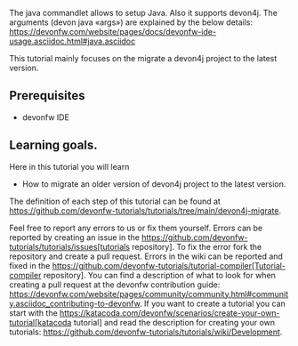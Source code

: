 The java commandlet allows to setup Java. Also it supports devon4j. The arguments (devon java «args») are explained by the below details: 
https://devonfw.com/website/pages/docs/devonfw-ide-usage.asciidoc.html#java.asciidoc

This tutorial mainly focuses on the migrate a devon4j project to the latest version.
## Prerequisites
* devonfw IDE

## Learning goals.
Here in this tutorial you will learn 
* How to migrate an older version of devon4j project to the latest version.




The definition of each step of this tutorial can be found at https://github.com/devonfw-tutorials/tutorials/tree/main/devon4j-migrate. 

Feel free to report any errors to us or fix them yourself. Errors can be reported by creating an issue in the https://github.com/devonfw-tutorials/tutorials/issues[tutorials repository]. To fix the error fork the repository and create a pull request. Errors in the wiki can be reported and fixed in the https://github.com/devonfw-tutorials/tutorial-compiler[Tutorial-compiler repository].
You can find a description of what to look for when creating a pull request at the devonfw contribution guide: https://devonfw.com/website/pages/community/community.html#community.asciidoc_contributing-to-devonfw. If you want to create a tutorial you can start with the https://katacoda.com/devonfw/scenarios/create-your-own-tutorial[katacoda tutorial] and read the description for creating your own tutorials: https://github.com/devonfw-tutorials/tutorials/wiki/Development.
